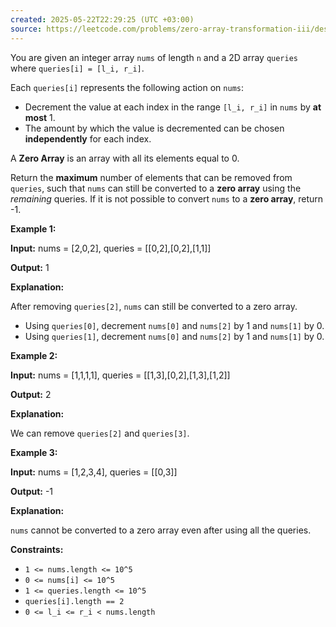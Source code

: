 ```yaml
---
created: 2025-05-22T22:29:25 (UTC +03:00)
source: https://leetcode.com/problems/zero-array-transformation-iii/description/?envType=daily-question&envId=2025-05-22
---
```

You are given an integer array `nums` of length `n` and a 2D array `queries` where `queries[i] = [l_i, r_i]`.

Each `queries[i]` represents the following action on `nums`:

-   Decrement the value at each index in the range `[l_i, r_i]` in `nums` by **at most** 1.
-   The amount by which the value is decremented can be chosen **independently** for each index.

A **Zero Array** is an array with all its elements equal to 0.

Return the **maximum** number of elements that can be removed from `queries`, such that `nums` can still be converted to a **zero array** using the _remaining_ queries. If it is not possible to convert `nums` to a **zero array**, return -1.


**Example 1:**

**Input:** nums = \[2,0,2\], queries = \[\[0,2\],\[0,2\],\[1,1\]\]

**Output:** 1

**Explanation:**

After removing `queries[2]`, `nums` can still be converted to a zero array.

-   Using `queries[0]`, decrement `nums[0]` and `nums[2]` by 1 and `nums[1]` by 0.
-   Using `queries[1]`, decrement `nums[0]` and `nums[2]` by 1 and `nums[1]` by 0.


**Example 2:**

**Input:** nums = \[1,1,1,1\], queries = \[\[1,3\],\[0,2\],\[1,3\],\[1,2\]\]

**Output:** 2

**Explanation:**

We can remove `queries[2]` and `queries[3]`.


**Example 3:**

**Input:** nums = \[1,2,3,4\], queries = \[\[0,3\]\]

**Output:** \-1

**Explanation:**

`nums` cannot be converted to a zero array even after using all the queries.


**Constraints:**

-   `1 <= nums.length <= 10^5`
-   `0 <= nums[i] <= 10^5`
-   `1 <= queries.length <= 10^5`
-   `queries[i].length == 2`
-   `0 <= l_i <= r_i < nums.length`
